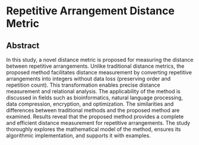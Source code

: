 # Repetitive Arrangement Distance Metric
## Abstract
In this study, a novel distance metric is proposed for measuring the distance between repetitive arrangements. Unlike traditional distance metrics, the proposed method facilitates distance measurement by converting repetitive arrangements into integers without data loss (preserving order and repetition count). This transformation enables precise distance measurement and relational analysis. The applicability of the method is discussed in fields such as bioinformatics, natural language processing, data compression, encryption, and optimization. The similarities and differences between traditional methods and the proposed method are examined. Results reveal that the proposed method provides a complete and efficient distance measurement for repetitive arrangements. The study thoroughly explores the mathematical model of the method, ensures its algorithmic implementation, and supports it with examples.
